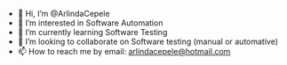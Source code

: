 - 👋 Hi, I’m @ArlindaCepele
- 👀 I’m interested in Software Automation
- 🌱 I’m currently learning Software Testing
- 💞️ I’m looking to collaborate on Software testing (manual or automative)
- 📫 How to reach me by email: arlindacepele@hotmail.com

<!---
ArlindaCepele/ArlindaCepele is a ✨ special ✨ repository because its `README.md` (this file) appears on your GitHub profile.
You can click the Preview link to take a look at your changes.
--->
